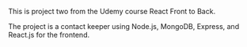 This is project two from the Udemy course React Front to Back.

The project is a contact keeper using Node.js, MongoDB, Express, and React.js for the frontend.
